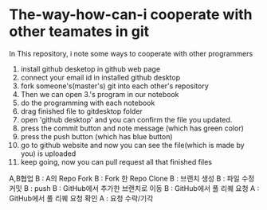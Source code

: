 # The-way-how-can-i cooperate with other teamates in git 
In This repository, i note some ways to cooperate with other programmers 

1. install github desketop in github web page
2. connect your email id in installed github desktop
3. fork someone's(master's) git into each other's repository
4. Then we can open 3.'s program in our notebook
5. do the programming with each notebook
6. drag finished file to gitdesktop folder 
7. open 'github desktop' and you can confirm the file you updated.
8. press the commit button and note message (which has green color)
9. press the push button (which has blue button)
10. go to github website and now you can see the file(which is made by you) is uploaded
11. keep going, now you can pull request all that finished files

A,B협업
B : A의 Repo Fork
B : Fork 한 Repo Clone
B : 브랜치 생성
B : 파일 수정 커밋
B : push
B : GitHub에서 추가한 브랜치로 이동
B : GitHub에서 풀 리퀘 요청
A : GitHub에서 풀 리퀘 요청 확인
A : 요청 수락/기각


